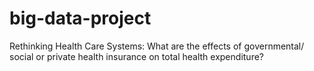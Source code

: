 # big-data-project
Rethinking Health Care Systems: What are the effects of governmental/ social or private health insurance on total health expenditure?

